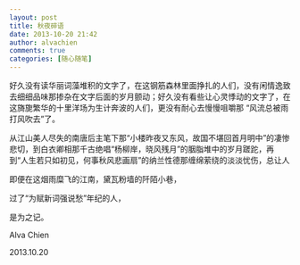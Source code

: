 ```yaml
---
layout: post
title: 秋夜碎语
date: 2013-10-20 21:42
author: alvachien
comments: true
categories: [随心随笔]
---
```

好久没有读华丽词藻堆积的文字了，在这钢筋森林里面挣扎的人们，没有闲情逸致去细细品味那掺杂在文字后面的岁月颤动；好久没有看些让心灵悸动的文字了，在这旖旎繁华的十里洋场为生计奔波的人们，更没有耐心去慢慢咀嚼那 “风流总被雨打风吹去”了。

从江山美人尽失的南唐后主笔下那“小楼昨夜又东风，故国不堪回首月明中”的凄惨悲切，到白衣卿相那千古绝唱“杨柳岸，晓风残月”的胭脂堆中的岁月蹉跎，再到“人生若只如初见，何事秋风悲画扇”的纳兰性德那缠绵萦绕的淡淡忧伤，总让人

即便在这烟雨糜飞的江南，黛瓦粉墙的阡陌小巷，

过了“为赋新词强说愁”年纪的人，

是为之记。

Alva Chien

2013.10.20

